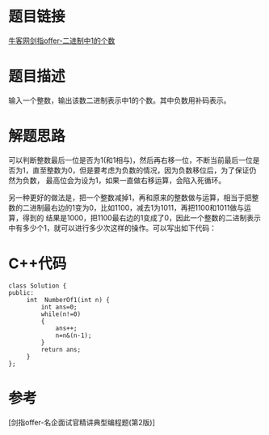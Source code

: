 # 题目链接
[牛客网剑指offer-二进制中1的个数](https://www.nowcoder.com/practice/8ee967e43c2c4ec193b040ea7fbb10b8?tpId=13&tqId=11164&tPage=1&rp=1&ru=/ta/coding-interviews&qru=/ta/coding-interviews/question-ranking)
# 题目描述
输入一个整数，输出该数二进制表示中1的个数。其中负数用补码表示。
# 解题思路
可以判断整数最后一位是否为1(和1相与)，然后再右移一位，不断当前最后一位是否为1，直至整数为0，但是要考虑为负数的情况，因为负数移位后，为了保证仍然为负数，
最高位会为设为1，如果一直做右移运算，会陷入死循环。

另一种更好的做法是，把一个整数减掉1，再和原来的整数做与运算，相当于把整数的二进制最右边的1变为0，比如1100，减去1为1011，再把1100和1011做与运算，得到的
结果是1000，把1100最右边的1变成了0，因此一个整数的二进制表示中有多少个1，就可以进行多少次这样的操作。可以写出如下代码：
# C++代码
```
class Solution {
public:
     int  NumberOf1(int n) {
         int ans=0;
         while(n!=0)
         {
             ans++;
             n=n&(n-1);
         }
         return ans;
     }
};
```
# 参考
[剑指offer-名企面试官精讲典型编程题(第2版)]

